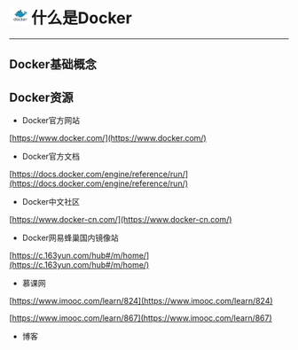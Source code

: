 # <img src="../images/icon/docker.jpeg" style="zoom:5%" />什么是Docker

---

## Docker基础概念


## Docker资源

* Docker官方网站

[https://www.docker.com/](https://www.docker.com/)

* Docker官方文档

[https://docs.docker.com/engine/reference/run/](https://docs.docker.com/engine/reference/run/)

* Docker中文社区

[https://www.docker-cn.com/](https://www.docker-cn.com/)

* Docker网易蜂巢国内镜像站

[https://c.163yun.com/hub#/m/home/](https://c.163yun.com/hub#/m/home/)

* 慕课网

[https://www.imooc.com/learn/824](https://www.imooc.com/learn/824)

[https://www.imooc.com/learn/867](https://www.imooc.com/learn/867)

* 博客

